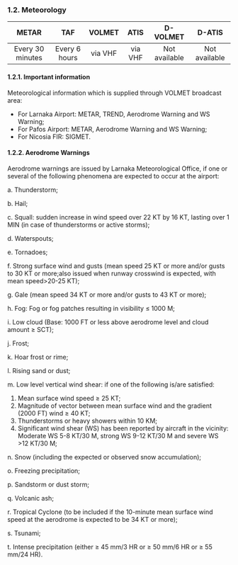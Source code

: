 ### 	1.2. Meteorology

|      METAR       |      TAF      | VOLMET  |  ATIS   |   D-VOLMET    |    D-ATIS     |
| :--------------: | :-----------: | :-----: | :-----: | :-----------: | :-----------: |
| Every 30 minutes | Every 6 hours | via VHF | via VHF | Not available | Not available |

#### 1.2.1. Important information

Meteorological information which is supplied through VOLMET broadcast area:

- For Larnaka Airport: METAR, TREND, Aerodrome Warning and WS Warning;
- For Pafos Airport: METAR, Aerodrome Warning and WS Warning;
- For Nicosia FIR: SIGMET.

#### 1.2.2. Aerodrome Warnings

Aerodrome warnings are issued by Larnaka Meteorological Office, if one or several of the following phenomena are expected to occur at the airport: 

a.   Thunderstorm;

b.   Hail;

c.   Squall: sudden increase in wind speed over 22 KT by 16 KT, lasting over 1 MIN (in case of thunderstorms or active storms);

d.   Waterspouts;

e.   Tornadoes;

f.   Strong surface wind and gusts (mean speed 25 KT or more and/or gusts to 30 KT or more;also issued when runway crosswind is expected, with mean speed>20-25 KT);

g.   Gale (mean speed 34 KT or more and/or gusts to 43 KT or more);

h.   Fog: Fog or fog patches resulting in visibility ≤ 1000 M;

i.   Low cloud (Base: 1000 FT or less above aerodrome level and cloud amount ≥ SCT);

j.   Frost;

k.   Hoar frost or rime;

l.   Rising sand or dust;

m.  Low level vertical wind shear: if one of the following is/are satisfied:

1. Mean surface wind speed ≥ 25 KT;
2. Magnitude of vector between mean surface wind and the gradient (2000 FT) wind ≥ 40 KT;
3. Thunderstorms or heavy showers within 10 KM;
4. Significant wind shear (WS) has been reported by aircraft in the vicinity: Moderate WS 5-8 KT/30 M, strong WS 9-12 KT/30 M and severe WS >12 KT/30 M;

n.   Snow (including the expected or observed snow accumulation);

o.   Freezing precipitation;

p.   Sandstorm or dust storm;

q.   Volcanic ash;

r.   Tropical Cyclone (to be included if the 10-minute  mean surface wind speed at the aerodrome is expected to be 34 KT or more);

s.   Tsunami;

t.   Intense precipitation (either ≥ 45 mm/3 HR or ≥ 50 mm/6 HR or ≥ 55 mm/24 HR).
